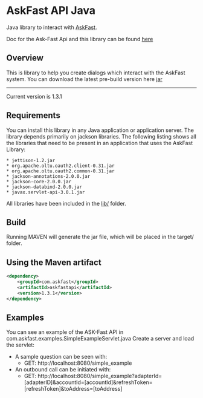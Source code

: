 AskFast API Java
================

Java library to interact with [AskFast](http://www.ask-fast.com).

Doc for the Ask-Fast Api and this library can be found [here](http://docs.askfast.apiary.io)

Overview
--------

This is library to help you create dialogs which interact with the AskFast system. You can download the latest pre-build version here
[jar](https://github.com/askfast/askfast-api-java/blob/master/bin/askfast-api-java-1.3.1.jar?raw=true)

------------

Current version is 1.3.1


Requirements
------------

You can install this library in any Java application or application server. The library depends primarily on jackson libraries. The following listing shows all the libraries that need to be present in an application that uses the AskFast Library:

	* jettison-1.2.jar
	* org.apache.oltu.oauth2.client-0.31.jar
	* org.apache.oltu.oauth2.common-0.31.jar
	* jackson-annotations-2.0.0.jar
	* jackson-core-2.0.0.jar
	* jackson-databind-2.0.0.jar
	* javax.servlet-api-3.0.1.jar

All libraries have been included in the [lib/](https://github.com/askfast/askfast-api-java/tree/master/lib) folder.

Build
-----
Running MAVEN will generate the jar file, which will be placed in the target/ folder.

Using the Maven artifact
------------------------

```xml
<dependency>
    <groupId>com.askfast</groupId>
    <artifactId>askfastapi</artifactId>
    <version>1.3.1</version>
</dependency>
```

Examples
--------
You can see an example of the ASK-Fast API in com.askfast.examples.SimpleExampleServlet.java
Create a server and load the servlet: 
* A sample question can be seen with:
	* GET: http://localhost:8080/simple_example
* An outbound call can be initiated with:
	* GET: http://localhost:8080/simple_example?adapterId=[adapterID]&accountId=[accountId]&refreshToken=[refreshToken]&toAddress=[toAddress]
